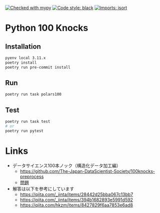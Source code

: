 [![Checked with mypy](https://www.mypy-lang.org/static/mypy_badge.svg)](https://mypy-lang.org/)
[![Code style: black](https://img.shields.io/badge/code%20style-black-000000.svg)](https://github.com/psf/black)
[![Imports: isort](https://img.shields.io/badge/%20imports-isort-%231674b1?style=flat&labelColor=ef8336)](https://pycqa.github.io/isort/)

# Python 100 Knocks
## Installation
```sh
pyenv local 3.11.x
poetry install
poetry run pre-commit install
```
## Run
```sh
poetry run task polars100
```
## Test
```sh
poetry run task test
# or
poetry run pytest
```

# Links
- データサイエンス100本ノック（構造化データ加工編）
  - https://github.com/The-Japan-DataScientist-Society/100knocks-preprocess
  - [問題](https://github.com/The-Japan-DataScientist-Society/100knocks-preprocess/blob/3a42834163382c38362f4554be47ac3324fbe400/docker/work/answer/ans_preprocess_knock_Python.ipynb)
- 解答は以下を参考にしています
  - https://qiita.com/_jinta/items/28442d25bba067c13bb7
  - https://qiita.com/_jinta/items/394b1682893e5991d592
  - https://qiita.com/hkzm/items/8427829f6aa7853e6ad8
